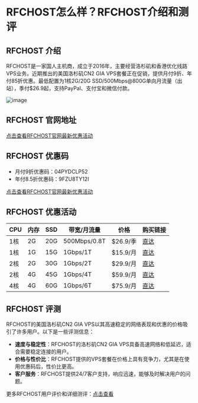 # RFCHOST怎么样？RFCHOST介绍和测评

## RFCHOST 介绍
RFCHOST是一家国人主机商，成立于2016年，主要经营洛杉矶和香港优化线路VPS业务。近期推出的美国洛杉矶CN2 GIA VPS套餐正在促销，提供月付9折、年付85折优惠。最低配置为1核2G/20G SSD/500Mbps@800G单向月流量（出站），季付$26.9起，支持PayPal、支付宝和微信付款。

![image](https://github.com/rihellokty/RFCHOST/assets/169895826/6324ca1d-37e7-4865-a12a-93c5ec601b79)

## RFCHOST 官网地址
[点击查看RFCHOST官网最新优惠活动](https://my.rfchost.com/aff.php?aff=1061)

## RFCHOST 优惠码
- 月付9折优惠码：04PYDCLP52
- 年付8.5折优惠码：9FZU8TY12I

[点击查看RFCHOST官网最新优惠活动](https://my.rfchost.com/aff.php?aff=1061)

## RFCHOST 优惠活动

| CPU  | 内存 | SSD  | 带宽/月流量     | 价格     | 购买链接                                                     |
|------|------|------|-----------------|----------|--------------------------------------------------------------|
| 1核  | 2G   | 20G  | 500Mbps/0.8T    | $26.9/季 | [直达](https://my.rfchost.com/aff.php?aff=1061&gid=23) |
| 1核  | 1G   | 15G  | 1Gbps/1T        | $15.9/月 | [直达](https://my.rfchost.com/aff.php?aff=1061&gid=23) |
| 2核  | 2G   | 30G  | 1Gbps/2T        | $29.9/月 | [直达](https://my.rfchost.com/aff.php?aff=1061&gid=23) |
| 2核  | 4G   | 45G  | 1Gbps/4T        | $59.9/月 | [直达](https://my.rfchost.com/aff.php?aff=1061&gid=23) |
| 4核  | 4G   | 60G  | 1Gbps/6T        | $75.9/月 | [直达](https://my.rfchost.com/aff.php?aff=1061&gid=23) |

## RFCHOST 评测
RFCHOST的美国洛杉矶CN2 GIA VPS以其高速稳定的网络表现和优惠的价格吸引了许多用户。以下是一些评测信息：

- **速度与稳定性**：RFCHOST的洛杉矶CN2 GIA VPS具备高速网络和低延迟，适合需要稳定连接的用户。
- **价格与性价比**：RFCHOST提供的VPS套餐在价格上具有竞争力，尤其是在使用优惠码后，性价比更高。
- **客户服务**：RFCHOST提供24/7客户支持，响应迅速，能够及时解决用户的问题。

更多RFCHOST用户评价和详细测评：[点击查看](https://my.rfchost.com/aff.php?aff=1061)


